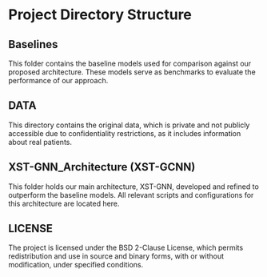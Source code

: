 # Project Directory Structure

## Baselines
This folder contains the baseline models used for comparison against our proposed architecture. These models serve as benchmarks to evaluate the performance of our approach.

## DATA
This directory contains the original data, which is private and not publicly accessible due to confidentiality restrictions, as it includes information about real patients.

## XST-GNN_Architecture (XST-GCNN)
This folder holds our main architecture, XST-GNN, developed and refined to outperform the baseline models. All relevant scripts and configurations for this architecture are located here.

## LICENSE
The project is licensed under the BSD 2-Clause License, which permits redistribution and use in source and binary forms, with or without modification, under specified conditions.

